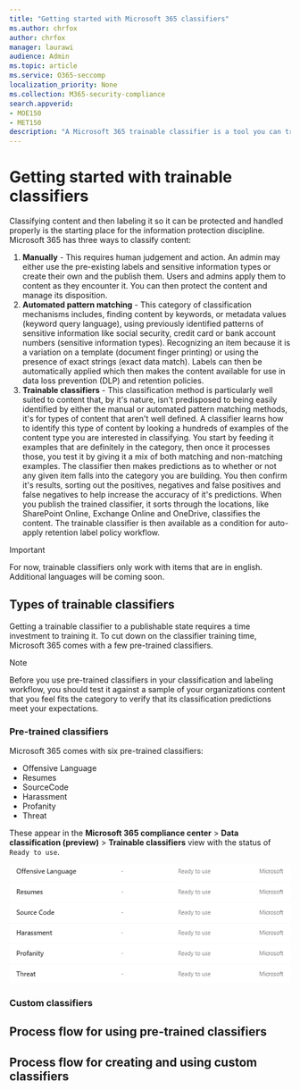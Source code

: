 ```yaml
---
title: "Getting started with Microsoft 365 classifiers"
ms.author: chrfox
author: chrfox
manager: laurawi
audience: Admin
ms.topic: article
ms.service: O365-seccomp
localization_priority: None
ms.collection: M365-security-compliance
search.appverid: 
- MOE150
- MET150
description: "A Microsoft 365 trainable classifier is a tool you can train to recognize various types of content by giving it positive and negative samples to look at. Once the classifier is trained and you confirm it's results are accurate, you use it to search through your organizations content, classify it to apply retention or sensitivity labels or include it in data loss prevention (DLP) or retention policies."
---
```


# Getting started with trainable classifiers

Classifying content and then labeling it so it can be protected and handled properly is the starting place for the information protection discipline. Microsoft 365 has three ways to classify content:

1. **Manually** - This requires human judgement and action. An admin may either use the pre-existing labels and sensitive information types or create their own and the publish them. Users and admins apply them to content as they encounter it. You can then protect the content and manage its disposition.
2. **Automated pattern matching** - This category of classification mechanisms includes, finding content by keywords, or metadata values (keyword query language), using previously identified patterns of sensitive information like social security, credit card or bank account numbers (sensitive information types). Recognizing an item because it is a variation on a template (document finger printing) or using the presence of exact strings (exact data match). Labels can then be automatically applied which then makes the content available for use in data loss prevention (DLP) and retention policies.
3. **Trainable classifiers** - This classification method is particularly well suited to content that, by it's nature, isn't predisposed to being easily identified by either the manual or automated pattern matching methods, it's for types of content that aren't well defined. A classifier learns how to identify this type of content by looking a hundreds of examples of the content type you are interested in classifying. You start by feeding it examples that are definitely in the category, then once it processes those, you test it by giving it a mix of both matching and non-matching examples. The classifier then makes predictions as to whether or not any given item falls into the category you are building. You then confirm it's results, sorting out the positives, negatives and false positives and false negatives to help increase the accuracy of it's predictions. When you publish the trained classifier, it sorts through the locations, like SharePoint Online, Exchange Online and OneDrive, classifies the content. The trainable classifier is then available as a condition for auto-apply retention label policy workflow.

> [!IMPORTANT]
> For now, trainable classifiers only work with items that are in english. Additional languages will be coming soon.

## Types of trainable classifiers

Getting a trainable classifier to a publishable state requires a time investment to training it. To cut down on the classifier training time, Microsoft 365 comes with a few pre-trained classifiers.

> [!NOTE]
> Before you use pre-trained classifiers in your classification and labeling workflow, you should test it against a sample of your organizations content that you feel fits the category to verify that its classification predictions meet your expectations.

### Pre-trained classifiers

Microsoft 365 comes with six pre-trained classifiers:

- Offensive Language
- Resumes
- SourceCode
- Harassment
- Profanity
- Threat

These appear in the **Microsoft 365 compliance center** > **Data classification (preview)** > **Trainable classifiers** view with the status of `Ready to use`.

![PLACE HOLDER SCREEN SHOT classifiers-pre-trained-classifiers-placeholder](media/classifiers-pre-trained-classifiers-placeholder.png)


### Custom classifiers

## Process flow for using pre-trained classifiers

## Process flow for creating and using custom classifiers
